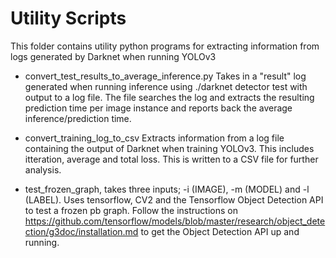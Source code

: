 # Utility Scripts
This folder contains utility python programs for extracting information from logs generated by Darknet when running YOLOv3

- convert_test_results_to_average_inference.py Takes in a "result" log generated when running inference using ./darknet detector test with output to a log file.
  The file searches the log and extracts the resulting prediction time per image instance and reports back the average inference/prediction time.
  
- convert_training_log_to_csv Extracts information from a log file containing the output of Darknet when training YOLOv3.
  This includes itteration, average and total loss. This is written to a CSV file for further analysis. 

- test_frozen_graph, takes three inputs; -i (IMAGE), -m (MODEL) and -l (LABEL). Uses tensorflow, CV2 and the Tensorflow Object Detection API to test a frozen pb graph.
  Follow the instructions on https://github.com/tensorflow/models/blob/master/research/object_detection/g3doc/installation.md to get the Object Detection API up and running.
